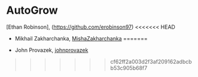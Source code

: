 # AutoGrow

[Ethan Robinson], (https://github.com/erobinson97)
<<<<<<< HEAD
- Mikhail Zakharchanka, [MishaZakharchanka](https://github.com/mishazakharchanka)
=======


- John Provazek, [johnprovazek](https://github.com/johnprovazek)
>>>>>>> cf62ff2a003d2f3af209162adbcbb53c905b68f7
